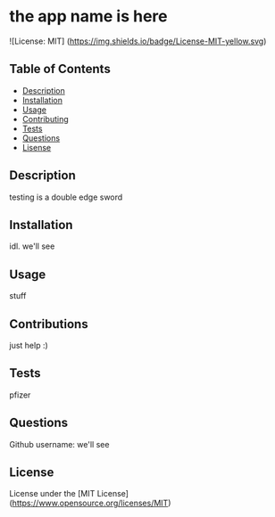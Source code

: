 # the app name is here 

  ![License: MIT] (https://img.shields.io/badge/License-MIT-yellow.svg) 

  ## Table of Contents

  * [Description](##Description)
  * [Installation](##installation)
  * [Usage](##Usage)
  * [Contributing](##Contributing)
  * [Tests](##Tests)
  * [Questions](##Questions)
  * [Lisense](##Lisence)

  ## Description
  testing is a double edge sword 

  ## Installation 
  idl. we'll see 

  ## Usage 
  stuff 

  ## Contributions
  just help :) 

  ## Tests 
  pfizer 

  ## Questions 

  Github username: we'll see


  ## License
  License under the [MIT License] (https://www.opensource.org/licenses/MIT)






